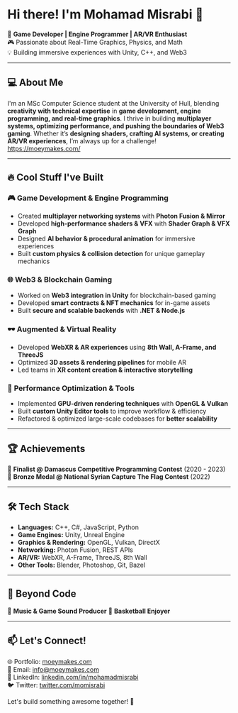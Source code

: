 # Hi there! I'm Mohamad Misrabi 👋

🚀 **Game Developer | Engine Programmer | AR/VR Enthusiast**  
🎮 Passionate about Real-Time Graphics, Physics, and Math  
💡 Building immersive experiences with Unity, C++, and Web3  

---

## 💻 About Me

I'm an MSc Computer Science student at the University of Hull, blending **creativity with technical expertise** in **game development, engine programming, and real-time graphics**. I thrive in building **multiplayer systems, optimizing performance, and pushing the boundaries of Web3 gaming**. Whether it’s **designing shaders, crafting AI systems, or creating AR/VR experiences**, I’m always up for a challenge!
https://moeymakes.com/

---

## 🔥 Cool Stuff I've Built

### 🎮 **Game Development & Engine Programming**
- Created **multiplayer networking systems** with **Photon Fusion & Mirror**
- Developed **high-performance shaders & VFX** with **Shader Graph & VFX Graph**
- Designed **AI behavior & procedural animation** for immersive experiences
- Built **custom physics & collision detection** for unique gameplay mechanics

### 🌐 **Web3 & Blockchain Gaming**
- Worked on **Web3 integration in Unity** for blockchain-based gaming
- Developed **smart contracts & NFT mechanics** for in-game assets
- Built **secure and scalable backends** with **.NET & Node.js**

### 🕶 **Augmented & Virtual Reality**
- Developed **WebXR & AR experiences** using **8th Wall, A-Frame, and ThreeJS**
- Optimized **3D assets & rendering pipelines** for mobile AR
- Led teams in **XR content creation & interactive storytelling**

### 🎯 **Performance Optimization & Tools**
- Implemented **GPU-driven rendering techniques** with **OpenGL & Vulkan**
- Built **custom Unity Editor tools** to improve workflow & efficiency
- Refactored & optimized large-scale codebases for **better scalability**

---

## 🏆 Achievements

🏅 **Finalist @ Damascus Competitive Programming Contest** (2020 - 2023)  
🥉 **Bronze Medal @ National Syrian Capture The Flag Contest** (2022)  

---

## 🛠 Tech Stack

- **Languages:** C++, C#, JavaScript, Python
- **Game Engines:** Unity, Unreal Engine
- **Graphics & Rendering:** OpenGL, Vulkan, DirectX
- **Networking:** Photon Fusion, REST APIs
- **AR/VR:** WebXR, A-Frame, ThreeJS, 8th Wall
- **Other Tools:** Blender, Photoshop, Git, Bazel

---

## 🎸 Beyond Code
 
🎵 **Music & Game Sound Producer** 
🏀 **Basketball Enjoyer**   

---

## 📫 Let's Connect!
🌐 Portfolio: [moeymakes.com](#)  
📧 Email: [info@moeymakes.com](mailto:info@moeymakes.com)  
💼 LinkedIn: [linkedin.com/in/mohamadmisrabi](#)  
🐦 Twitter: [twitter.com/momisrabi](#)  

Let's build something awesome together! 🚀

